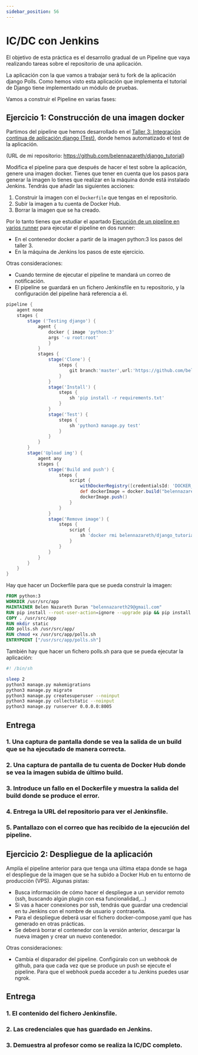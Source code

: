 ```yaml
---
sidebar_position: 56
---
```


# IC/DC con Jenkins

El objetivo de esta práctica es el desarrollo gradual de un Pipeline que vaya realizando tareas sobre el repositorio de una aplicación.

La aplicación con la que vamos a trabajar será tu fork de la aplicación django Polls. Como hemos visto esta aplicación que implementa el tutorial de Django tiene implementado un módulo de pruebas.

Vamos a construir el Pipeline en varias fases:

## Ejercicio 1: Construcción de una imagen docker

Partimos del pipeline que hemos desarrollado en el [Taller 3: Integración continua de aplicación django (Test)](https://fp.josedomingo.org/iaw2223/7_ic/t3.html), donde hemos automatizado el test de la aplicación.

(URL de mi repositorio: https://github.com/belennazareth/django_tutorial)

Modifica el pipeline para que después de hacer el test sobre la aplicación, genere una imagen docker. Tienes que tener en cuenta que los pasos para generar la imagen lo tienes que realizar en la máquina donde está instalado Jenkins. Tendrás que añadir las siguientes acciones:

1. Construir la imagen con el `Dockerfile` que tengas en el repositorio.
2. Subir la imagen a tu cuenta de Docker Hub.
3. Borrar la imagen que se ha creado.

Por lo tanto tienes que estudiar el apartado [Ejecución de un pipeline en varios runner](https://fp.josedomingo.org/iaw2223/7_ic/jenkins/runner.html) para ejecutar el pipeline en dos runner:

* En el contenedor docker a partir de la imagen python:3 los pasos del taller 3.
* En la máquina de Jenkins los pasos de este ejercicio.

Otras consideraciones:

* Cuando termine de ejecutar el pipeline te mandará un correo de notificación.
* El pipeline se guardará en un fichero Jenkinsfile en tu repositorio, y la configuración del pipeline hará referencia a él.

```groovy
pipeline {
    agent none
    stages {
        stage ('Testing django') { 
            agent { 
                docker { image 'python:3'
                args '-u root:root'
                }
            }
            stages {
                stage('Clone') {
                    steps {
                        git branch:'master',url:'https://github.com/belennazareth/django_tutorial.git'
                    }
                }
                stage('Install') {
                    steps {
                        sh 'pip install -r requirements.txt'
                    }
                }
                stage('Test') {
                    steps {
                        sh 'python3 manage.py test'
                    }
                } 
            }
        }
        stage('Upload img') {
            agent any
            stages {
                stage('Build and push') {
                    steps {
                        script {
                            withDockerRegistry([credentialsId: 'DOCKER_HUB', url: '']) {
                            def dockerImage = docker.build("belennazareth/django_tutorial:${env.BUILD_ID}")
                            dockerImage.push()
                        }
                    }
                }
                stage('Remove image') {
                    steps {
                        script {
                            sh 'docker rmi belennazareth/django_tutorial:${env.BUILD_ID}'
                        }
                    }
                }
            }
        }
    }
}
```

Hay que hacer un Dockerfile para que se pueda construir la imagen:

```dockerfile
FROM python:3
WORKDIR /usr/src/app
MAINTAINER Belen Nazareth Duran "belennazareth29@gmail.com"
RUN pip install --root-user-action=ignore --upgrade pip && pip install --root-user-action=ignore django mysqlclient 
COPY . /usr/src/app 
RUN mkdir static
ADD polls.sh /usr/src/app/
RUN chmod +x /usr/src/app/polls.sh
ENTRYPOINT ["/usr/src/app/polls.sh"]
```

También hay que hacer un fichero polls.sh para que se pueda ejecutar la aplicación:

```bash
#! /bin/sh

sleep 2
python3 manage.py makemigrations
python3 manage.py migrate
python3 manage.py createsuperuser --noinput
python3 manage.py collectstatic --noinput
python3 manage.py runserver 0.0.0.0:8005
```

## Entrega

### 1. Una captura de pantalla donde se vea la salida de un build que se ha ejecutado de manera correcta.

### 2. Una captura de pantalla de tu cuenta de Docker Hub donde se vea la imagen subida de último build.

### 3. Introduce un fallo en el Dockerfile y muestra la salida del build donde se produce el error.

### 4. Entrega la URL del repositorio para ver el Jenkinsfile.

### 5. Pantallazo con el correo que has recibido de la ejecución del pipeline.


## Ejercicio 2: Despliegue de la aplicación

Amplía el pipeline anterior para que tenga una última etapa donde se haga el despliegue de la imagen que se ha subido a Docker Hub en tu entorno de producción (VPS). Algunas pistas:

* Busca información de cómo hacer el despliegue a un servidor remoto (ssh, buscando algún plugin con esa funcionalidad,…)
* Si vas a hacer conexiones por ssh, tendrás que guardar una credencial en tu Jenkins con el nombre de usuario y contraseña.
* Para el despliegue deberá usar el fichero docker-compose.yaml que has generado en otras prácticas.
* Se deberá borrar el contenedor con la versión anterior, descargar la nueva imagen y crear un nuevo contenedor.

Otras consideraciones:

* Cambia el disparador del pipeline. Configúralo con un webhook de github, para que cada vez que se produce un push se ejecute el pipeline. Para que el webhook pueda acceder a tu Jenkins puedes usar ngrok.

## Entrega

### 1. El contenido del fichero Jenkinsfile.

### 2. Las credenciales que has guardado en Jenkins.

### 3. Demuestra al profesor como se realiza la IC/DC completo.